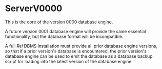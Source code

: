 # ServerV0000

This is the core of the version 0000 database engine.

A future version 0001 database engine will provide the same
essential functionality, but the database format will be
incompatible. 

A full _Rel_ DBMS installation must provide all
prior database engine versions, so that if a prior version's
database is encountered, the prior version's database engine
can be used to emit the database as a database backup script for
loading into the latest version of the database engine.